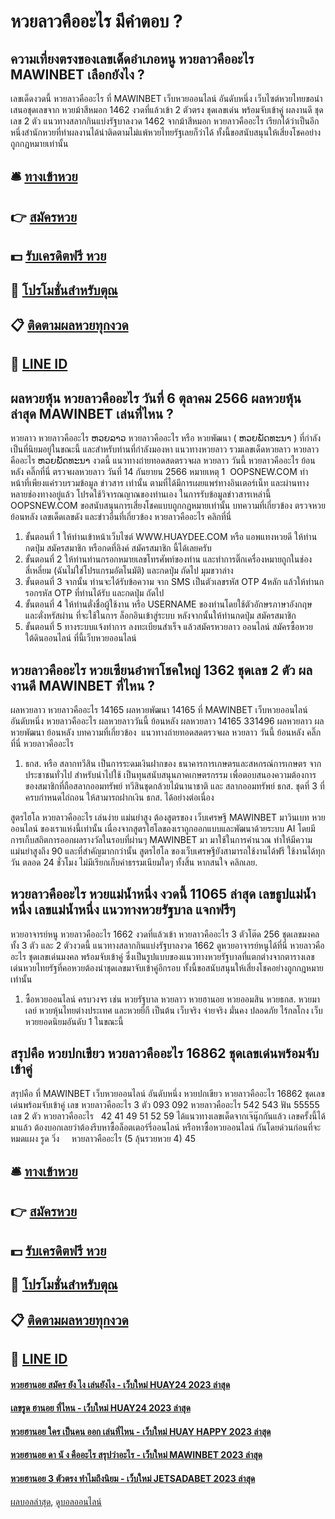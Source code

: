 # หวยลาวคืออะไร มีคำตอบ ?
## ความเที่ยงตรงของเลขเด็ดอำเภอหนู หวยลาวคืออะไร MAWINBET เลือกยังไง ?
เลขเด็ดงวดนี้ หวยลาวคืออะไร ที่ MAWINBET เว็บหวยออนไลน์ อันดับหนึ่ง เว็บไซต์หวยไทยขอนำเสนอชุดเลขจาก หวยม้าสีหมอก 1462 งวดที่แล้วเข้า 2 ตัวตรง ชุดเลขเด่น พร้อมจับเข้าคู่ ผลงานดี ชุดเลข 2 ตัว แนวทางสลากกินแบ่งรัฐบาลงวด 1462 จากม้าสีหมอก หวยลาวคืออะไร เรียกได้ว่าเป็นอีกหนึ่งสำนักหวยที่ทำผลงานได้น่าติดตามไม่แพ้หวยไทยรัฐเลยก็ว่าได้ ทั้งนี้ขอสนับสนุนให้เสี่ยงโชคอย่างถูกกฎหมายเท่านั้น

## 🛎 [ทางเข้าหวย](https://bit.ly/3BG5bNw)
## 👉 [สมัครหวย](https://bit.ly/3BG5bNw)
## 💵 [รับเครดิตฟรี หวย](https://bit.ly/3C3mvgS)
## 👑 [โปรโมชั่นสำหรับตุณ](https://bit.ly/3C3mvgS)
## 📋 [ติดตามผลหวยทุกงวด](https://bit.ly/3C3mvgS)
## 📱 [LINE ID](https://bit.ly/3C3mvgS)

## ผลหวยหุ้น หวยลาวคืออะไร วันที่ 6 ตุลาคม 2566 ผลหวยหุ้นล่าสุด MAWINBET เล่นที่ไหน ?
หวยลาว หวยลาวคืออะไร ຫວຍລາວ หวยลาวคืออะไร หรือ หวยพัฒนา ( ຫວຍພັດທະນາ ) ที่กำลังเป็นที่นิยมอยู่ในขณะนี้ และสำหรับท่านที่กำลังมองหา แนวทางหวยลาว รวมเลขเด็ดหวยลาว หวยลาวคืออะไร ຫວຍພັດທະນາ งวดนี้
 แนวทางถ่ายทอดสดตรวจผล หวยลาว วันนี้ หวยลาวคืออะไร ย้อนหลัง คลิ๊กที่นี่ 
ตรวจผลหวยลาว วันที่ 14 กันยายน 2566
หมายเหตุ 1  OOPSNEW.COM ทำหน้าที่เพียงแค่รวบรวมข้อมูล ข่าวสาร เท่านั้น ตามที่ได้มีการเผยแพร่ทางอินเตอร์เน็ท และผ่านทางหลายช่องทางอยู่แล้ว โปรดใช้วิจารณญาณของท่านเอง ในการรับข้อมูลข่าวสารเหล่านี้ OOPSNEW.COM ขอสนับสนุนการเสี่ยงโชคแบบถูกกฎหมายเท่านั้น
บทความที่เกี่ยวข้อง
ตรวจหวยย้อนหลัง เลขเด็ดเลขดัง และข่าวอื่นที่เกี่ยวข้อง หวยลาวคืออะไร คลิกที่นี่
1. ขั้นตอนที่ 1 ให้ท่านเข้าหน้าเว็บไซต์ WWW.HUAYDEE.COM หรือ แอพแทงหวยดี ให้ท่านกดปุ่ม สมัครสมาชิก หรือกดที่ลิงค์ สมัครสมาชิก นี้ได้เลยครับ
2. ขั้นตอนที่ 2 ให้ท่านท่านกรอกหมายเลขโทรศัพท์ของท่าน และทำการติ๊กเครื่องหมายถูกในช่องสี่เหลี่ยม (ฉันไม่ใช่โปรแกรมอัตโนมัติ) และกดปุ่ม ถัดไป มุมขวาล่าง
3. ขั้นตอนที่ 3 จากนั้น ท่านจะได้รับข้อความ จาก SMS เป็นตัวเลขรหัส OTP 4หลัก แล้วให้ท่านกรอกรหัส OTP ที่ท่านได้รับ และกดปุ่ม ถัดไป
4. ขั้นตอนที่ 4 ให้ท่านตั่งชื่อผู้ใช้งาน หรือ USERNAME ของท่านโดยใช้ตัวอักษรภาษาอังกฤษ และตั่งหรัสผ่าน ที่จะใช้ในการ ล็อกอินเข้าสู่ระบบ หลังจากนั้นให้ท่านกดปุ่ม สมัครสมาชิก
5. ขั้นตอนที่ 5 ทางระบบแจ้งทำการ ลงทะเบียนสำเร็จ แล้วสมัครหวยลาว ออนไลน์ สมัครซื้อหวยใต้ดินออนไลน์ ที่นี้เว็บหวยออนไลน์

## หวยลาวคืออะไร หวยเซียนอ๋าพาโชคใหญ่ 1362 ชุดเลข 2 ตัว ผลงานดี MAWINBET ที่ไหน ?
ผลหวยลาว หวยลาวคืออะไร 14165 ผลหวยพัฒนา 14165 ที่ MAWINBET เว็บหวยออนไลน์ อันดับหนึ่ง หวยลาวคืออะไร ผลหวยลาววันนี้ ย้อนหลัง
ผลหวยลาว 14165 331496
 ผลหวยลาว ผลหวยพัฒนา ย้อนหลัง 
บทความที่เกี่ยวข้อง
 แนวทางถ่ายทอดสดตรวจผล หวยลาว วันนี้ ย้อนหลัง คลิ๊กที่นี่ หวยลาวคืออะไร  
1. ธกส. หรือ สลากทวีสิน เป็นการระดมเงินฝากของ ธนาคารการเกษตรและสหกรณ์การเกษตร จากประชาชนทั่วไป สำหรับนำไปใช้ เป็นทุนสนับสนุนภาคเกษตรกรรม เพื่อตอบสนองความต้องการของสมาชิกที่ถือสลากออมทรัพย์ ทวีสินชุดกล้วยไม้นานาชาติ และ สลากออมทรัพย์ ธกส. ชุดที่ 3 ที่ครบกำหนดไถ่ถอน ให้สามารถฝากเงิน ธกส. ได้อย่างต่อเนื่อง

สูตรไฮโล หวยลาวคืออะไร เล่นง่าย แม่นยำสูง ต้องสูตรของ เว็บเศรษฐี MAWINBET มาวินเบท หวยออนไลน์ ของเราแห่งนี้เท่านั้น เนื่องจากสูตรไฮโลของเราถูกออกแบบและพัฒนาด้วยระบบ AI โดยมีการเก็บสถิตการออกผลรางวัลในรอบที่ผ่านๆ MAWINBET มา มาใช้ในการคำนวณ ทำให้มีความแม่นยำสูงถึง 90 และที่สำคัญมากกว่านั้น สูตรไฮโล ของเว็บเศรษฐียังสามารถใช้งานได้ฟรี ใช้งานได้ทุกวัน ตลอด 24 ชั่วโมง ไม่มีเรียกเก็บค่าธรรมเนียมใดๆ ทั้งสิ้น หากสนใจ คลิกเลย.

## หวยลาวคืออะไร หวยแม่น้ำหนึ่ง งวดนี้ 11065 ล่าสุด เลขธูปแม่น้ำหนึ่ง เลขแม่น้ำหนึ่ง แนวทางหวยรัฐบาล แจกฟรีๆ
หวยอาจารย์หนู หวยลาวคืออะไร 1662 งวดที่แล้วเข้า หวยลาวคืออะไร 3 ตัวโต๊ด 256 ชุดเลขมงคลทั้ง 3 ตัว และ 2 ตัวงวดนี้ แนวทางสลากกินแบ่งรัฐบาลงวด 1662 ดูหวยอาจารย์หนูได้ที่นี่ หวยลาวคืออะไร ชุดเลขเด่นมงคล พร้อมจับเข้าคู่ ซึ่งเป็นรูปแบบของแนวทางหวยรัฐบาลที่แตกต่างจากตารางเลขเด่นหวยไทยรัฐที่คอหวยต้องนำชุดเลขมาจับเข้าคู่อีกรอบ ทั้งนี้ขอสนับสนุนให้เสี่ยงโชคอย่างถูกกฎหมายเท่านั้น
1. ซื้อหวยออนไลน์ ครบวงจร เช่น หวยรัฐบาล หวยลาว หวยฮานอย หวยออมสิน หวยธกส. หวยมาเลย์ หวยหุ้นไทยต่างประเทศ และหวยยี่กี เป็นต้น เว็บจริง จ่ายจริง มั่นคง ปลอดภัย ไร้กลโกง เว็บหวยยอดนิยมอันดับ 1 ในขณะนี้

## สรุปคือ หวยปกเขียว หวยลาวคืออะไร 16862 ชุดเลขเด่นพร้อมจับเข้าคู่
สรุปคือ ที่ MAWINBET เว็บหวยออนไลน์ อันดับหนึ่ง หวยปกเขียว หวยลาวคืออะไร 16862 ชุดเลขเด่นพร้อมจับเข้าคู่ เลข หวยลาวคืออะไร 3 ตัว 093 092 หวยลาวคืออะไร 542 543
ฟัน 55555
เลข 2 ตัว หวยลาวคืออะไร   42 41 49 51 52 59
ได้แนวทางเลขเด็ดจากเจ๊นุ๊กกันแล้ว เลขครั้งนี้ได้มาแล้ว ต้องบอกเลยว่าต้องรีบหาซื้อล็อตเตอร์รี่ออนไลน์ หรือหาซื้อหวยออนไลน์ กันโดยด่วนก่อนที่จะหมดแผง
รูด วิ่ง     หวยลาวคืออะไร (5 ลุ้นรวยหวย 4) 45

## 🛎 [ทางเข้าหวย](https://bit.ly/3BG5bNw)
## 👉 [สมัครหวย](https://bit.ly/3BG5bNw)
## 💵 [รับเครดิตฟรี หวย](https://bit.ly/3C3mvgS)
## 👑 [โปรโมชั่นสำหรับตุณ](https://bit.ly/3C3mvgS)
## 📋 [ติดตามผลหวยทุกงวด](https://bit.ly/3C3mvgS)
## 📱 [LINE ID](https://bit.ly/3C3mvgS)

#### [หวยฮานอย สมัคร ยัง ไง เล่นยังไง - เว็บใหม่ HUAY24 2023 ล่าสุด](https://atom.io/themes/หวยฮานอย%20สมัคร%20ยัง%20ไง%20เล่นยังไง%20-%20เว็บใหม่%20huay24%202023%20ล่าสุด)
#### [เลขรูด ฮานอย ที่ไหน - เว็บใหม่ HUAY24 2023 ล่าสุด](https://atom.io/themes/เลขรูด%20ฮานอย%20ที่ไหน%20-%20เว็บใหม่%20huay24%202023%20ล่าสุด)
#### [หวยฮานอย ใคร เป็นคน ออก เล่นที่ไหน - เว็บใหม่ HUAY HAPPY 2023 ล่าสุด](https://atom.io/themes/หวยฮานอย%20ใคร%20เป็นคน%20ออก%20เล่นที่ไหน%20-%20เว็บใหม่%20huay%20happy%202023%20ล่าสุด)
#### [หวยฮานอย ดา นั ง คืออะไร สรุปว่าอะไร - เว็บใหม่ MAWINBET 2023 ล่าสุด](https://atom.io/themes/หวยฮานอย%20ดา%20นั%20ง%20คืออะไร%20สรุปว่าอะไร%20-%20เว็บใหม่%20mawinbet%202023%20ล่าสุด)
#### [หวยฮานอย 3 ตัวตรง ทำไมถึงนิยม - เว็บใหม่ JETSADABET 2023 ล่าสุด](https://atom.io/themes/หวยฮานอย%203%20ตัวตรง%20ทำไมถึงนิยม%20-%20เว็บใหม่%20jetsadabet%202023%20ล่าสุด)

[ผลบอลล่าสุด](https://siamsport.tv "ผลบอลล่าสุด"), [ดูบอลออนไลน์](https://siamsport.tv/ดูบอลสด "ดูบอลออนไลน์")